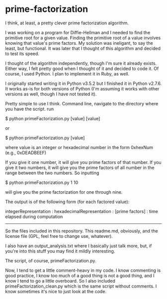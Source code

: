 # prime-factorization
I think, at least, a pretty clever prime factorization algorithm.

I was working on a program for Diffie-Hellman and I needed to find the primitive root for a given value. Finding the primitive root of a value involves knowing that value's prime factors. My solution was ineligant, to say the least, but functional. It was later that I thought of this algorithm and decided to test its speed.

I thought of the algorithm independently, though I'm sure it already exists. Either way, I felt pretty good when I thought of it and decided to code it. Of course, I used Python. I plan to implement it in Ruby, as well.

I originally started writing it in Python v3.5.2 but I finished it in Python v2.7.6. It works as-is for both versions of Python (I'm assuming it works with other versions as well, though I have not tested it).

Pretty simple to use I think. Command line, navigate to the directory where you have the script. run

$ python primeFactorization.py [value] [value]

or

$ python primeFactorization.py [value]

where value is an integer or hexadecimal number in the form 0xhexNum (e.g., 0xDEADBEEF)

If you give it one number, it will give you prime factors of that number. If you give it two numbers, it will give you the prime factors of all number in the range between the two numbers. So inputting

$ python primeFactorization.py 1 10

will give you the prime factorization for one through nine.

The output is of the following form (for each factored value):

integerRepresentation : hexadecimalRepresentation : [prime factors] : time elapsed during computation

---------------

So the files included in this repository. This readme.md, obviously, and the license file (GPL, feel free to change use, whatever).

I also have an output_analysis.txt where I basically just talk more, but, if you're into this stuff you may find it mildly interesting.

The script, of course, primeFactorization.py.

Now, I tend to get a little comment-heavy in my code. I know commenting is good practice, I know too much of a good thing is not a good thing, and I know I tend to go a little overboard. So I also included primeFactorization_clean.py which is the same script without comments. I know sometimes it's nice to just look at the code.
